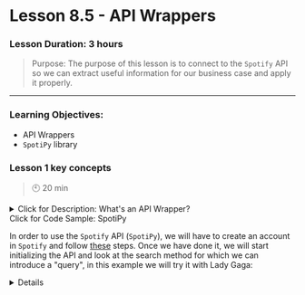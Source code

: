 # Lesson 8.5 - API Wrappers

### Lesson Duration: 3 hours

> Purpose: The purpose of this lesson is to connect to the `Spotify` API so we can extract useful information for our business case and apply it properly.

---

### Learning Objectives:

- API Wrappers
- `SpotiPy` library

### Lesson 1 key concepts

> :clock10: 20 min

<details>
  <summary>Click for Description:  What's an API Wrapper? </summary>

- A Wrapper is any framework or entity that is used to mask or wrap another object. It is mainly used for two reasons:

  - It helps you convert data into a compatible format (_Formatting_). First, it helps you convert data into a compatible format.
  - It helps you simplify a complex entity or makes a program perform complicated tasks easily (_Generalizing_).

- API wrappers are language-specific packages (libraries) that encapsulates multiple API calls to make complicated functions easy to use.

</details>
<summary> Click for Code Sample: SpotiPy </summary>

In order to use the `Spotify` API (`SpotiPy`), we will have to create an account in `Spotify` and follow [these](https://developer.spotify.com/documentation/general/guides/app-settings/) steps. Once we have done it, we will start initializing the API and look at the search method for which we can introduce a "query", in this example we will try it with Lady Gaga:

<details>

```python
import spotipy
from spotipy.oauth2 import SpotifyClientCredentials

#Initialize SpotiPy with user credentias
sp = spotipy.Spotify(auth_manager=SpotifyClientCredentials(client_id="<introduce your client id>",
                                                           client_secret="<introduce your client secret>"))

results = sp.search(q='Lady Gaga', limit=50)
results
```

Output:

```python
{'tracks': {'href': 'https://api.spotify.com/v1/search?query=Lady+Gaga&type=track&offset=0&limit=50',
  'items': [{'album': {'album_type': 'single',
     'artists': [{'external_urls': {'spotify': 'https://open.spotify.com/artist/1HY2Jd0NmPuamShAr6KMms'},
       'href': 'https://api.spotify.com/v1/artists/1HY2Jd0NmPuamShAr6KMms',
       'id': '1HY2Jd0NmPuamShAr6KMms',
       'name': 'Lady Gaga',
       'type': 'artist',
       'uri': 'spotify:artist:1HY2Jd0NmPuamShAr6KMms'},
      {'external_urls': {'spotify': 'https://open.spotify.com/artist/66CXWjxzNUsdJxJ2JdwvnR'},
       'href': 'https://api.spotify.com/v1/artists/66CXWjxzNUsdJxJ2JdwvnR',
       'id': '66CXWjxzNUsdJxJ2JdwvnR',
       'name': 'Ariana Grande',
       'type': 'artist',
       'uri': 'spotify:artist:66CXWjxzNUsdJxJ2JdwvnR'}],
     'available_markets': ['AD',
      'AE',
      .
      .
      .
```

We will have a deeper look at the output in the next lesson.

#### :pencil2: Check for Understanding - Class activity/quick quiz

> :clock10: 10 min (+ 10 min Review)

<details>
  <summary> Click for Instructions: Activity 1 </summary>

- Link to [8.05 Activity 1](https://github.com/ironhack-edu/data_8.05_activities/blob/master/8.05_activity_1.md).

</details>

<details>
  <summary>Click for Solution: Activity 1 solutions</summary>

- Link to [8.05 Activity 1 solution](https://gist.github.com/ironhack-edu/122dc8a08fa444498ff4fa8588c96035).

</details>

### Lesson 2 key concepts

> :clock10: 20 min

We will try to understand the output of the previous lesson in this one.

<details>
<summary> Click for Code Sample: Understand Previous Output</summary>

<details>

```python
results.keys() # We can see that we only have tracks
results["tracks"].keys() # Let's check the values
results["tracks"]["href"] # Query we have searched
results["tracks"]["items"] #items (actual tracks)
results["tracks"]["limit"]#Limit we have chosen
results["tracks"]["next"] #link to the next page (next 50 tracks)
results["tracks"]["offset"] # Actual offset (starting point)
results["tracks"]["previous"] #Previous search
results["tracks"]["total"] # Number of matches
```

</details>

<details>
<summary> Click for Code Sample: Exploring the tracks </summary>

```python
len(results["tracks"]["items"]) # 50 Tracks (as limited, it is the maximum)
results["tracks"]["items"][0]# Explore the first song
results["tracks"]["items"][0].keys() # We will focus on album, artists, id, name, popularity, type and uri
```

Check Albums:

```python
results["tracks"]["items"][0]["album"] # we have more info about the album
results["tracks"]["items"][0]["album"].keys() # Will check artists, id, name, release date, total tracks
results["tracks"]["items"][0]["album"]["artists"] # List with artists and information
results["tracks"]["items"][0]["album"]["id"] # Album ID
results["tracks"]["items"][0]["album"]["name"] # Album name (if its a single u'll get the name of the song)
results["tracks"]["items"][0]["album"]["release_date"] #date in YYYY-MM-DD format
results["tracks"]["items"][0]["album"]["total_tracks"] #songs in the album
```

Other

```python
results["tracks"]["items"][0]["artists"] # Track artists
results["tracks"]["items"][0]["id"] # Track ID
results["tracks"]["items"][0]["name"] # Track name
results["tracks"]["items"][0]["popularity"] # Popularity index
results["tracks"]["items"][0]["uri"] # Basically ID
```

</details>

#### :pencil2: Check for Understanding - Class activity/quick quiz

> :clock10: 10 min (+ 10 min Review)

<details>
  <summary> Click for Instructions: Activity 2 </summary>

- Link to [8.05 Activity 2](https://github.com/ironhack-edu/data_8.05_activities/blob/master/8.05_activity_2.md).

</details>

<details>
  <summary>Click for Solution: Activity 2 solutions</summary>

- Link to [8.05 Activity 2 solution](https://gist.github.com/ironhack-edu/117448c44bb2c0cd4c8a2fcf405e714d).

</details>

### Lesson 3 key concepts

> :clock10: 20 min

- Take a look at what we can do with the API

We can also look at specific playlists, users and albums. In this lesson, we will take a look at playlists.

<details>
<summary> Click for Code Sample: Playlists</summary>

<details>

```python
playlist = sp.user_playlist_tracks("spotify", "4rnleEAOdmFAbRcNCgZMpY")
```

We can ignore the parameter "user" by inputting spotify, otherwise we will get an error.

```python
playlist.keys() # Let's look at items and total:
playlist["total"] # 4778 songs!! Let's check items:
len(playlist["items"]) # It is limited to 100 tracks, we will have to fix it:
```

</details>

<details>
<summary> Click for Code Sample: Function to extract all songs IDs from a playlist </summary>

```python
def get_playlist_tracks(username, playlist_id):
    results = sp.user_playlist_tracks(username,playlist_id)
    tracks = results['items']
    while results['next']:
        results = sp.next(results)
        tracks.extend(results['items'])
    return tracks

len(get_playlist_tracks("spotify", "4rnleEAOdmFAbRcNCgZMpY"))
```

Now that we have all the tracks from a playlist lets get all the artists:

```python
def get_artists_from_playlist(playlist_id):
    tracks_from_playlist = get_playlist_tracks("spotify", playlist_id)
    return list(set(artist for subset in [get_artists_from_track(track["track"]) for track in tracks_from_playlist] for artist in subset))
```

Artists IDs

```python
def get_artists_ids_from_playlist(playlist_id):
    tracks_from_playlist = get_playlist_tracks("spotify", playlist_id)
    return list(set(artist for subset in [get_artists_ids_from_track(track["track"]) for track in tracks_from_playlist] for artist in subset))
```

```python
artists = get_artists_from_playlist("4rnleEAOdmFAbRcNCgZMpY") # Apply the function
artists_ids = get_artists_ids_from_playlist("4rnleEAOdmFAbRcNCgZMpY")
len(artists)
len(artists_ids) # We might have more ids due to artists having the same name
```

</details>

#### :pencil2: Check for Understanding - Class activity/quick quiz

> :clock10: 10 min (+ 10 min Review)

<details>
  <summary> Click for Instructions: Activity 3 </summary>

- Link to [8.05 Activity 3](https://github.com/ironhack-edu/data_8.05_activities/blob/master/8.05_activity_3.md).

</details>

<details>
  <summary>Click for Solution: Activity 3 solutions</summary>

- Link to [8.05 Activity 3 solutions](https://gist.github.com/ironhack-edu/420d8b7cad7c1514a9d116a158f2d480).

</details>

### Lesson 4 key concepts

> :clock10: 20 min

- Extract info from albums

In this lesson we will work with albums to extract information. We will start by extracting all the albums of an artist.

<details>
<summary> Click for Code Sample: Get Albums</summary>

<details>

```python
def get_albums_from_artist(artist_id):
    results = sp.artist_albums(artist_id, limit = 50)
    tracks = results['items']
    while results['next']:
        results = sp.next(results)
        tracks.extend(results['items'])
    return tracks

# Same for albums ids
def get_album_ids_from_artist(artist_id):
    results = sp.artist_albums(artist_id, limit = 50)
    tracks = results['items']
    while results['next']:
        results = sp.next(results)
        tracks.extend(results['items'])
    return [i["id"] for i in tracks]
```

Example: Coldplay

```python
coldplay_id = "4gzpq5DPGxSnKTe4SA8HAU"
coldplay_albums = get_albums_from_artist(coldplay_id)
coldplay_album_ids = get_album_ids_from_artist(coldplay_id)

# Check artists that played with coldplay
set([artist["name"] for track in coldplay_albums for artist in track["artists"]])
```

Now we will see how to extract songs from albums

</details>

<details>
<summary> Click for Code Sample: Get songs from album </summary>

```python
def get_track_ids_from_albums(album_ids):
    return list(set([i["id"] for j in album_ids for i in sp.album(j)["tracks"]["items"]]))
```

Try our function with Coldplay

```python
coldplay_songs = get_track_ids_from_albums(coldplay_album_ids)

len(coldplay_songs)
```

</details>

### :pencil2: Practice on key concepts - Lab

> :clock10: 30 min

<details>
  <summary> Click for Instructions: Lab </summary>

- Link to the lab: [https://github.com/ironhack-labs/lab-api-wrappers](https://github.com/ironhack-labs/lab-api-wrappers)

</details>

<details>
  <summary>Click for Solution: Lab solutions</summary>

- Link to the [lab solution](https://gist.github.com/ironhack-edu/d1381a1f53b93150e5f63ecbd62c0d44).

</details>

---

:sandwich: **LUNCH BREAK**

---
